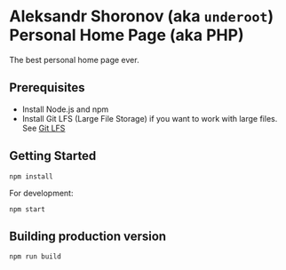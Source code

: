 # Aleksandr Shoronov (aka `underoot`) Personal Home Page (aka PHP)

The best personal home page ever.

## Prerequisites

- Install Node.js and npm
- Install Git LFS (Large File Storage) if you want to work with large files. See [Git LFS](https://git-lfs.github.com/)

## Getting Started

```
npm install
```

For development:
```
npm start
```

## Building production version

```
npm run build
```

